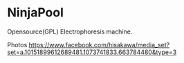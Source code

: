 NinjaPool
=========
Opensource(GPL) Electrophoresis machine.

Photos https://www.facebook.com/hisakawa/media_set?set=a.10151899612689481.1073741833.663784480&type=3
